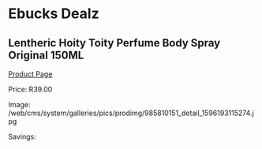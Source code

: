 
# Ebucks Dealz
## Lentheric Hoity Toity Perfume Body Spray Original 150ML
[Product Page](https://www.ebucks.com/web/shop/productSelected.do?prodId=985810151&catId=1186086453)

Price: R39.00

Image: /web/cms/system/galleries/pics/prodimg/985810151_detail_1596193115274.jpg

Savings: 


	